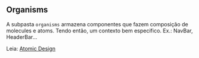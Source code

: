 ## Organisms

A subpasta `organisms` armazena componentes que fazem composição de molecules e atoms. Tendo então, um contexto bem especifico. Ex.: NavBar, HeaderBar...

Leia: [Atomic Design](https://medium.com/pretux/atomic-design-o-que-%C3%A9-como-surgiu-e-sua-import%C3%A2ncia-para-a-cria%C3%A7%C3%A3o-do-design-system-e3ac7b5aca2c)